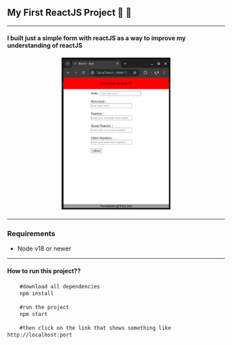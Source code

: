## My First ReactJS Project 🎊 🎉

---

#### I built just a simple form with reactJS as a way to improve my understanding of reactJS

#### <p align="center"><img src="./Screenshot from 2025-06-03 21-50-44.png" width="50%" alt=""></p> 

---

### Requirements
- Node v18 or newer

---

#### **How to run this project??**

```
    #download all dependencies
    npm install

    #run the project
    npm start

    #then click on the link that shows something like http://localhost:port

```
